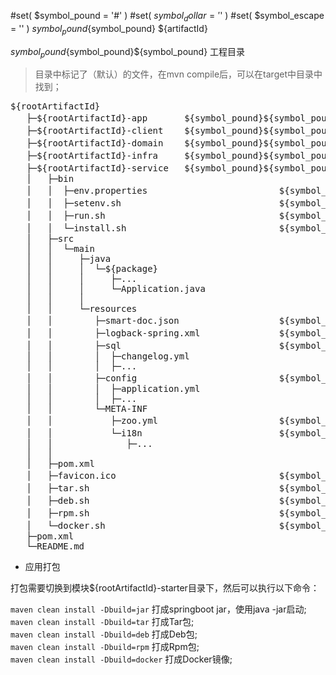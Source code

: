#set( $symbol_pound = '#' )
#set( $symbol_dollar = '$' )
#set( $symbol_escape = '\' )
${symbol_pound}${symbol_pound} ${artifactId}

${symbol_pound}${symbol_pound}${symbol_pound} 工程目录

> 目录中标记了（默认）的文件，在mvn compile后，可以在target中目录中找到；

<pre>
${rootArtifactId}
   ├─${rootArtifactId}-app       ${symbol_pound}${symbol_pound} 服务入口，定义启动类、controller接口、定时任务触发等，依赖${rootArtifactId}-service；
   ├─${rootArtifactId}-client    ${symbol_pound}${symbol_pound} 远程调用，提供给外部调用的客户端，比如Rpc调用，依赖${rootArtifactId}-domain；
   ├─${rootArtifactId}-domain    ${symbol_pound}${symbol_pound} 领域模型，定义服务的各种模型属性和基本行为；
   ├─${rootArtifactId}-infra     ${symbol_pound}${symbol_pound} 基础组件，对基础组件调用的封装，比如数据库、缓存、消息中间件等处理，依赖${rootArtifactId}-domain；
   ├─${rootArtifactId}-service   ${symbol_pound}${symbol_pound} 业务处理，定义具体业务的实现逻辑，依赖${rootArtifactId}-infra；
   │   ├─bin
   │   │  ├─env.properties                         ${symbol_pound}${symbol_pound} 环境变量定义               （默认，可覆盖）
   │   │  ├─setenv.sh                              ${symbol_pound}${symbol_pound} 运行前设置                （默认，可覆盖）
   │   │  ├─run.sh                                 ${symbol_pound}${symbol_pound} 运行脚本                  （默认，可覆盖）
   │   │  └─install.sh                             ${symbol_pound}${symbol_pound} Tar包安装脚本             （默认，可覆盖）
   │   ├─src    
   │   │  └─main    
   │   │     ├─java    
   │   │     │  └─${package}
   │   │     │     ├─...
   │   │     │     └─Application.java
   │   │     │
   │   │     └─resources
   │   │        ├─smart-doc.json                   ${symbol_pound}${symbol_pound} smart-doc接口文档描述
   │   │        ├─logback-spring.xml               ${symbol_pound}${symbol_pound} logback日志配置           （默认，可覆盖）
   │   │        ├─sql                              ${symbol_pound}${symbol_pound} liquibase数据库版本管理
   │   │        │  ├─changelog.yml
   │   │        │  ├─...
   │   │        ├─config                           ${symbol_pound}${symbol_pound} 应用配置（约定放在config目录中，使用yml格式）
   │   │        │  ├─application.yml    
   │   │        │  ├─...    
   │   │        └─META-INF    
   │   │           ├─zoo.yml                       ${symbol_pound}${symbol_pound} 默认配置
   │   │           └─i18n                          ${symbol_pound}${symbol_pound} 国际化资源
   │   │              ├─...    
   │   │    
   │   ├─pom.xml
   │   ├─favicon.ico                               ${symbol_pound}${symbol_pound} 网页图标                  （默认，可覆盖）
   │   ├─tar.sh                                    ${symbol_pound}${symbol_pound} Tar构建                  （默认，可覆盖）
   │   ├─deb.sh                                    ${symbol_pound}${symbol_pound} Deb构建                  （默认，可覆盖）
   │   ├─rpm.sh                                    ${symbol_pound}${symbol_pound} Rpm构建                  （默认，可覆盖）
   │   └─docker.sh                                 ${symbol_pound}${symbol_pound} Docker构建               （默认，可覆盖）
   ├─pom.xml
   └─README.md   
</pre>

- 应用打包

打包需要切换到模块${rootArtifactId}-starter目录下，然后可以执行以下命令：

`maven clean install -Dbuild=jar` 打成springboot jar，使用java -jar启动;       
`maven clean install -Dbuild=tar` 打成Tar包;      
`maven clean install -Dbuild=deb` 打成Deb包;       
`maven clean install -Dbuild=rpm` 打成Rpm包;       
`maven clean install -Dbuild=docker` 打成Docker镜像;

